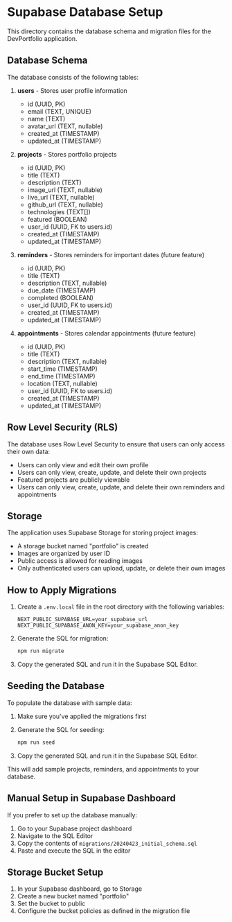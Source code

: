 # Supabase Database Setup

This directory contains the database schema and migration files for the DevPortfolio application.

## Database Schema

The database consists of the following tables:

1. **users** - Stores user profile information

   - id (UUID, PK)
   - email (TEXT, UNIQUE)
   - name (TEXT)
   - avatar_url (TEXT, nullable)
   - created_at (TIMESTAMP)
   - updated_at (TIMESTAMP)

2. **projects** - Stores portfolio projects

   - id (UUID, PK)
   - title (TEXT)
   - description (TEXT)
   - image_url (TEXT, nullable)
   - live_url (TEXT, nullable)
   - github_url (TEXT, nullable)
   - technologies (TEXT[])
   - featured (BOOLEAN)
   - user_id (UUID, FK to users.id)
   - created_at (TIMESTAMP)
   - updated_at (TIMESTAMP)

3. **reminders** - Stores reminders for important dates (future feature)

   - id (UUID, PK)
   - title (TEXT)
   - description (TEXT, nullable)
   - due_date (TIMESTAMP)
   - completed (BOOLEAN)
   - user_id (UUID, FK to users.id)
   - created_at (TIMESTAMP)
   - updated_at (TIMESTAMP)

4. **appointments** - Stores calendar appointments (future feature)
   - id (UUID, PK)
   - title (TEXT)
   - description (TEXT, nullable)
   - start_time (TIMESTAMP)
   - end_time (TIMESTAMP)
   - location (TEXT, nullable)
   - user_id (UUID, FK to users.id)
   - created_at (TIMESTAMP)
   - updated_at (TIMESTAMP)

## Row Level Security (RLS)

The database uses Row Level Security to ensure that users can only access their own data:

- Users can only view and edit their own profile
- Users can only view, create, update, and delete their own projects
- Featured projects are publicly viewable
- Users can only view, create, update, and delete their own reminders and appointments

## Storage

The application uses Supabase Storage for storing project images:

- A storage bucket named "portfolio" is created
- Images are organized by user ID
- Public access is allowed for reading images
- Only authenticated users can upload, update, or delete their own images

## How to Apply Migrations

1. Create a `.env.local` file in the root directory with the following variables:

   ```
   NEXT_PUBLIC_SUPABASE_URL=your_supabase_url
   NEXT_PUBLIC_SUPABASE_ANON_KEY=your_supabase_anon_key
   ```

2. Generate the SQL for migration:

   ```bash
   npm run migrate
   ```

3. Copy the generated SQL and run it in the Supabase SQL Editor.

## Seeding the Database

To populate the database with sample data:

1. Make sure you've applied the migrations first
2. Generate the SQL for seeding:

   ```bash
   npm run seed
   ```

3. Copy the generated SQL and run it in the Supabase SQL Editor.

This will add sample projects, reminders, and appointments to your database.

## Manual Setup in Supabase Dashboard

If you prefer to set up the database manually:

1. Go to your Supabase project dashboard
2. Navigate to the SQL Editor
3. Copy the contents of `migrations/20240423_initial_schema.sql`
4. Paste and execute the SQL in the editor

## Storage Bucket Setup

1. In your Supabase dashboard, go to Storage
2. Create a new bucket named "portfolio"
3. Set the bucket to public
4. Configure the bucket policies as defined in the migration file
